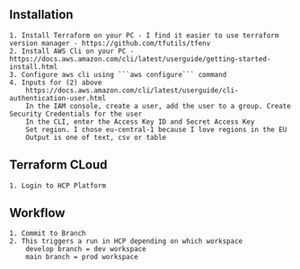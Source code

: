 ## Installation
    1. Install Terraform on your PC - I find it easier to use terraform version manager - https://github.com/tfutils/tfenv
    2. Install AWS Cli on your PC - https://docs.aws.amazon.com/cli/latest/userguide/getting-started-install.html
    3. Configure aws cli using ```aws configure``` command
    4. Inputs for (2) above
        https://docs.aws.amazon.com/cli/latest/userguide/cli-authentication-user.html
        In the IAM console, create a user, add the user to a group. Create Security Credentials for the user
        In the CLI, enter the Access Key ID and Secret Access Key
        Set region. I chose eu-central-1 because I love regions in the EU
        Output is one of text, csv or table


## Terraform CLoud
    1. Login to HCP Platform


## Workflow
    1. Commit to Branch
    2. This triggers a run in HCP depending on which workspace
        develop branch = dev workspace
        main branch = prod workspace
        